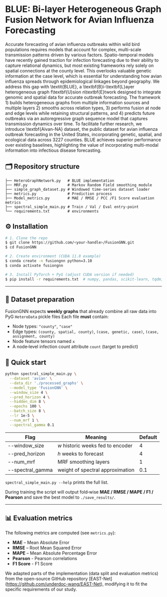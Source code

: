# BLUE: Bi-layer Heterogeneous Graph Fusion Network for Avian Influenza Forecasting

Accurate forecasting of avian influenza outbreaks within wild bird populations requires models that account for complex, multi-scale transmission patterns driven by various factors. Spatio-temporal models have recently gained traction for infection forecasting due to their ability to capture relational dynamics, but most existing frameworks rely solely on spatial connections at the county level. This overlooks valuable genetic information at the case level, which is essential for understanding how avian influenza spreads through epidemiological linkages beyond geography. We address this gap with \textit{BLUE}, a \textbf{B}i-\textbf{L}ayer heterogeneous graph f\textbf{U}sion n\textbf{E}twork designed to integrate genomic and spatial data for accurate outbreak forecasting. The framework 1) builds heterogeneous graphs from multiple information sources and multiple layers 2) smooths across relation types, 3) performs fusion at node and edge levels while retaining structural patterns, and  4) predicts future outbreaks via an autoregressive graph sequence model that captures transmission dynamics over time.  To facilitate further research, we introduce \textbf{Aivan-NA} dataset, the public dataset for avian influenza outbreak forecasting in the United States, incorporating genetic, spatial, and ecological data across 3227 counties. BLUE achieves superior performance over existing baselines, highlighting the value of incorporating multi-modal information into infectious disease forecasting.



## 🗂️ Repository structure

```
├── HeteroGraphNetwork.py   # BLUE implementation
├── MRF.py                  # Markov Random Field smoothing module
├── simple_graph_dataset.py # Windowed time‑series dataset loader
├── metrics.py              # Prediction process
├── Model_metrics.py        # MAE / RMSE / PCC /F1 Score evaluation metrics
├── spectral_simple_main.py # Train / Val / Eval entry‑point
└── requirements.txt        # environments
```


## ⚙️ Installation

```bash
# 1. Clone the repo
$ git clone https://github.com/<your‑handle>/FusionGNN.git
$ cd FusionGNN

# 2. Create environment (CUDA 11.8 example)
$ conda create -n fusiongnn python=3.10
$ conda activate fusiongnn

# 3. Install PyTorch + PyG (adjust CUDA version if needed)
$ pip install -r requirements.txt  # numpy, pandas, scikit‑learn, tqdm, tensorboard, pytorch, torch_geometric, scatter, etc.
```

---

## 📄 Dataset preparation

FusionGNN expects **weekly graphs** that already combine all raw data into PyG `HeteroData` pickle files
Each file **must** contain:

* Node types: `"county"`, `"case"`
* Edge types: `(county, spatial, county)`, `(case, genetic, case)`, `(case, assignment, county)`
* Node feature tensors named `x`
* A node‑level infection count attribute `count` (target to predict)


## 🚀 Quick start

```bash
python spectral_simple_main.py \
  --dataset 'avian' \
  --data_dir './processed_graphs' \
  --model_type 'FusionGNN' \
  --window_size 4 \
  --pred_horizon 4 \
  --hidden_dim 8 \
  --epochs 100 \
  --batch_size 8 \
  --lr 1e-5 \
  --num_mrf 1 \
  --spectral_gamma 0.1
```

| Flag             | Meaning                           | Default |
| ---------------- | --------------------------------- | ------- |
| --window_size    | $w$ historic weeks fed to encoder | 4       |
| --pred_horizon   | $h$ weeks to forecast             | 4       |
| --num_mrf        | MRF smoothing layers              | 1       |
| --spectral_gamma | weight of spectral approximation  | 0.1     |

`spectral_simple_main.py --help` prints the full list.

During training the script will output fold‑wise **MAE / RMSE / MAPE / F1 / Pearson** and save the best model to `./save_results/`.

---

## 📊 Evaluation metrics

The following metrics are computed (see `metrics.py`):

* **MAE** – Mean Absolute Error
* **RMSE** – Root Mean Squared Error
* **MAPE** – Mean Absolute Percentage Error
* **Pearson** - Pearson correlations
* **F1 Score** - F1 Score

We adapted parts of the implementation (data split and evaluation metrics) from the open-source GitHub repository [EAST-Net] (https://github.com/underdoc-wang/EAST-Net), modifying it to fit the specific requirements of our study.


